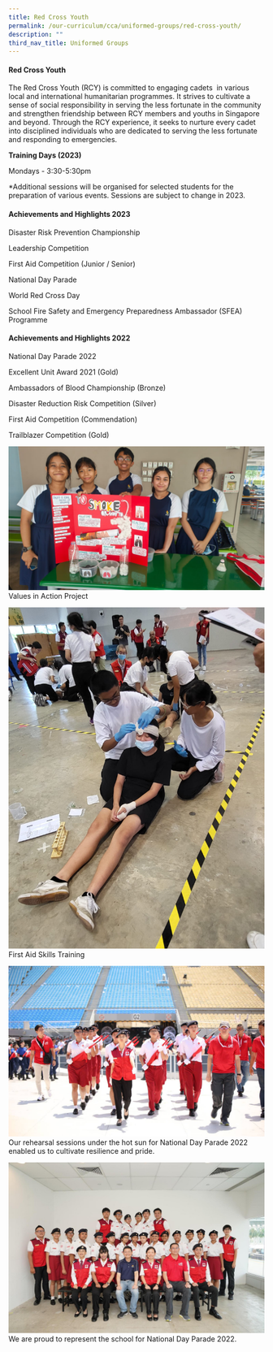 ```yaml
---
title: Red Cross Youth
permalink: /our-curriculum/cca/uniformed-groups/red-cross-youth/
description: ""
third_nav_title: Uniformed Groups
---
```

#### Red Cross Youth

The Red Cross Youth (RCY) is committed to engaging cadets  in various local and international humanitarian programmes. It strives to cultivate a sense of social responsibility in serving the less fortunate in the community and strengthen friendship between RCY members and youths in Singapore and beyond. Through the RCY experience, it seeks to nurture every cadet into disciplined individuals who are dedicated to serving the less fortunate and responding to emergencies.

**Training Days (2023)**

Mondays - 3:30-5:30pm

\*Additional sessions will be organised for selected students for the preparation of various events. Sessions are subject to change in 2023.

#### Achievements and Highlights 2023

Disaster Risk Prevention Championship

Leadership Competition

First Aid Competition (Junior / Senior)
  

National Day Parade

  

World Red Cross Day

  

School Fire Safety and Emergency Preparedness Ambassador (SFEA) Programme



#### Achievements and Highlights 2022

National Day Parade 2022 

Excellent Unit Award 2021 (Gold)

Ambassadors of Blood Championship (Bronze)

Disaster Reduction Risk Competition (Silver)

First Aid Competition (Commendation)

Trailblazer Competition (Gold)

![](/images/CCAs/Red%20Cross/img-20230830-wa0002.jpg)
Values in Action Project

![](/images/CCAs/Red%20Cross/whatsapp%20image.jpeg)
First Aid Skills Training

![](/images/CCAs/Red%20Cross/IMG-20220719-WA0067%20(1).jpg)
Our rehearsal sessions under the hot sun for National Day Parade 2022 enabled us to cultivate resilience and pride.

![](/images/CCAs/Red%20Cross/IMG-20220719-WA0042.jpg)
We are proud to represent the school for National Day Parade 2022.